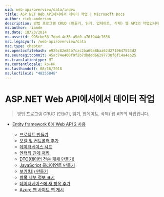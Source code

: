 ```yaml
---
uid: web-api/overview/data/index
title: ASP.NET Web API에서에서 데이터 작업 | Microsoft Docs
author: rick-anderson
description: 방법 프로그램 CRUD (만들기, 읽기, 업데이트, 삭제) 웹 API의 작업입니다.
ms.author: riande
ms.date: 10/23/2014
ms.assetid: 995cbe38-7dbd-4c36-a5d0-a761944c7636
msc.legacyurl: /web-api/overview/data
msc.type: chapter
ms.openlocfilehash: e926c82e84b7cac2ba69a8baa62d2719647523d2
ms.sourcegitcommit: 45ac74e400f9f2b7dbded66297730f6f14a4eb25
ms.translationtype: MT
ms.contentlocale: ko-KR
ms.lasthandoff: 08/16/2018
ms.locfileid: "48255848"
---
```

<a name="working-with-data-in-aspnet-web-api"></a>ASP.NET Web API에서에서 데이터 작업
====================
> 방법 프로그램 CRUD (만들기, 읽기, 업데이트, 삭제) 웹 API의 작업입니다.


- [Entity framework 6에 Web API 2 사용](using-web-api-with-entity-framework/index.md)

    - [프로젝트 만들기](using-web-api-with-entity-framework/part-1.md)
    - [모델 및 컨트롤러 추가](using-web-api-with-entity-framework/part-2.md)
    - [데이터베이스 시드](using-web-api-with-entity-framework/part-3.md)
    - [엔터티 관계 처리](using-web-api-with-entity-framework/part-4.md)
    - [DTO(데이터 전송 개체 만들기)](using-web-api-with-entity-framework/part-5.md)
    - [JavaScript 클라이언트 만들기](using-web-api-with-entity-framework/part-6.md)
    - [보기(UI) 만들기](using-web-api-with-entity-framework/part-7.md)
    - [항목 세부 정보 표시](using-web-api-with-entity-framework/part-8.md)
    - [데이터베이스에 새 항목 추가](using-web-api-with-entity-framework/part-9.md)
    - [Azure 웹 사이트 앱 게시](using-web-api-with-entity-framework/part-10.md)
